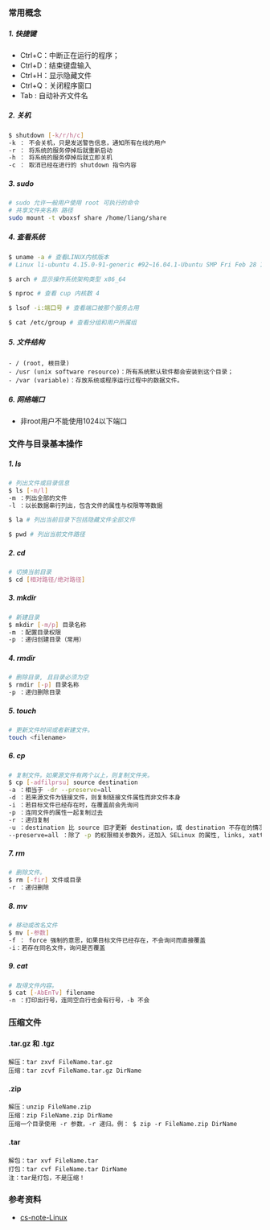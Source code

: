 ### 常用概念

##### 1. 快捷键

- Ctrl+C：中断正在运行的程序；
- Ctrl+D：结束键盘输入
- Ctrl+H：显示隐藏文件
- Ctrl+Q：关闭程序窗口
- Tab : 自动补齐文件名

##### 2. 关机

```bash
$ shutdown [-k/r/h/c] 
-k ： 不会关机，只是发送警告信息，通知所有在线的用户
-r ： 将系统的服务停掉后就重新启动
-h ： 将系统的服务停掉后就立即关机
-c ： 取消已经在进行的 shutdown 指令内容
```

##### 3. sudo

```bash
# sudo 允许一般用户使用 root 可执行的命令
# 共享文件夹名称 路径
sudo mount -t vboxsf share /home/liang/share 
```

##### 4. 查看系统

```bash
$ uname -a # 查看LINUX内核版本 
# Linux li-ubuntu 4.15.0-91-generic #92~16.04.1-Ubuntu SMP Fri Feb 28 14:57:22 UTC 2020 x86_64 x86_64 x86_64 GNU/Linux

$ arch # 显示操作系统架构类型 x86_64

$ nproc # 查看 cup 内核数 4

$ lsof -i:端口号 # 查看端口被那个服务占用

$ cat /etc/group # 查看分组和用户所属组
```

##### 5. 文件结构

```
- / (root, 根目录)
- /usr (unix software resource)：所有系统默认软件都会安装到这个目录；
- /var (variable)：存放系统或程序运行过程中的数据文件。
```

##### 6. 网络端口

- 非root用户不能使用1024以下端口 

### 文件与目录基本操作

##### 1. ls

```bash
# 列出文件或目录信息
$ ls [-m/l] 
-m ：列出全部的文件
-l ：以长数据串行列出，包含文件的属性与权限等等数据

$ la # 列出当前目录下包括隐藏文件全部文件

$ pwd # 列出当前文件路径
```

##### 2. cd

```bash
# 切换当前目录
$ cd [相对路径/绝对路径]
```

##### 3. mkdir

```bash
# 新建目录
$ mkdir [-m/p] 目录名称
-m ：配置目录权限
-p ：递归创建目录（常用）
```

##### 4. rmdir

```bash
# 删除目录, 且目录必须为空
$ rmdir [-p] 目录名称
-p ：递归删除目录
```

##### 5. touch

```bash
# 更新文件时间或者新建文件。
touch <filename>
```

##### 6. cp

```bash
# 复制文件。如果源文件有两个以上，则复制文件夹。
$ cp [-adfilprsu] source destination
-a ：相当于 -dr --preserve=all
-d ：若来源文件为链接文件，则复制链接文件属性而非文件本身
-i ：若目标文件已经存在时，在覆盖前会先询问
-p ：连同文件的属性一起复制过去
-r ：递归复制
-u ：destination 比 source 旧才更新 destination，或 destination 不存在的情况下才复制
--preserve=all ：除了 -p 的权限相关参数外，还加入 SELinux 的属性, links, xattr 等也复制了
```

##### 7. rm

```bash
# 删除文件。
$ rm [-fir] 文件或目录
-r ：递归删除
```

##### 8. mv

```bash
# 移动或改名文件
$ mv [-参数] 
-f ： force 强制的意思，如果目标文件已经存在，不会询问而直接覆盖
-i：若存在同名文件，询问是否覆盖
```

##### 9. cat

```bash
# 取得文件内容。
$ cat [-AbEnTv] filename
-n ：打印出行号，连同空白行也会有行号，-b 不会
```

### 压缩文件

#### .tar.gz 和 .tgz

```
解压：tar zxvf FileName.tar.gz
压缩：tar zcvf FileName.tar.gz DirName
```

#### .zip

```
解压：unzip FileName.zip
压缩：zip FileName.zip DirName
压缩一个目录使用 -r 参数，-r 递归。例： $ zip -r FileName.zip DirName
```

#### .tar

```
解包：tar xvf FileName.tar
打包：tar cvf FileName.tar DirName
注：tar是打包，不是压缩！
```

### 参考资料

- [cs-note-Linux]( http://cyc2018.gitee.io/cs-notes/#/notes/Linux?id=五、文件 )
